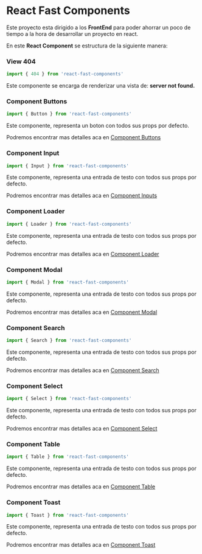 # React Fast Components

Este proyecto esta dirigido a los **FrontEnd** para poder ahorrar un poco de tiempo a la hora de desarrollar un proyecto en react.

En este __React Component__ se estructura de la siguiente manera:

### View 404
```jsx
import { 404 } from 'react-fast-components'
```

Este componente se encarga de renderizar una vista de: __server not found.__

### Component Buttons
```jsx
import { Button } from 'react-fast-components'
```

Este componente, representa un boton con todos sus props por defecto.

Podremos encontrar mas detalles aca en [Component Buttons](dist/button/README.md)

### Component Input
```jsx
import { Input } from 'react-fast-components'
```

Este componente, representa una entrada de testo con todos sus props por defecto.

Podremos encontrar mas detalles aca en [Component Inputs](dist/input/README.md)

### Component Loader
```jsx
import { Loader } from 'react-fast-components'
```

Este componente, representa una entrada de testo con todos sus props por defecto.

Podremos encontrar mas detalles aca en [Component Loader](dist/loader/README.md)

### Component Modal
```jsx
import { Modal } from 'react-fast-components'
```

Este componente, representa una entrada de testo con todos sus props por defecto.

Podremos encontrar mas detalles aca en [Component Modal](dist/modal/README.md)

### Component Search
```jsx
import { Search } from 'react-fast-components'
```

Este componente, representa una entrada de testo con todos sus props por defecto.

Podremos encontrar mas detalles aca en [Component Search](dist/search/README.md)

### Component Select
```jsx
import { Select } from 'react-fast-components'
```

Este componente, representa una entrada de testo con todos sus props por defecto.

Podremos encontrar mas detalles aca en [Component Select](dist/select/README.md)

### Component Table
```jsx
import { Table } from 'react-fast-components'
```

Este componente, representa una entrada de testo con todos sus props por defecto.

Podremos encontrar mas detalles aca en [Component Table](dist/table/README.md)

### Component Toast
```jsx
import { Toast } from 'react-fast-components'
```

Este componente, representa una entrada de testo con todos sus props por defecto.

Podremos encontrar mas detalles aca en [Component Toast](dist/toast/README.md)